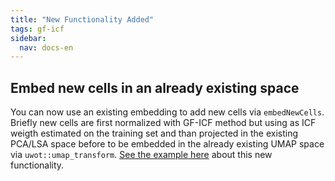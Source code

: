 ```yaml
---
title: "New Functionality Added"
tags: gf-icf
sidebar:
  nav: docs-en
---
```


<!-- Global site tag (gtag.js) - Google Analytics -->
<script async src="https://www.googletagmanager.com/gtag/js?id=UA-144257957-1"></script>
<script>
  window.dataLayer = window.dataLayer || [];
  function gtag(){dataLayer.push(arguments);}
  gtag('js', new Date());

  gtag('config', 'UA-144257957-1');
</script>
  
## Embed new cells in an already existing space
You can now use an existing embedding to add new cells via `embedNewCells`. Briefly new cells are first normalized with GF-ICF method but using as ICF weigth estimated on the training set and than projected in the existing PCA/LSA space before to be embedded in the already existing UMAP space via `uwot::umap_transform`. [See the example here](https://jeky82.github.io/gficf_example.html#how-to-embedd-new-cells-in-an-existing-space) about this new functionality. 
